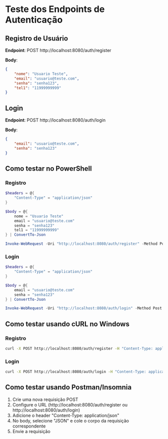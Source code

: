 # Teste dos Endpoints de Autenticação

## Registro de Usuário
**Endpoint**: POST http://localhost:8080/auth/register

**Body**:
```json
{
    "nome": "Usuario Teste",
    "email": "usuario@teste.com",
    "senha": "senha123",
    "tel1": "11999999999"
}
```

## Login
**Endpoint**: POST http://localhost:8080/auth/login

**Body**:
```json
{
    "email": "usuario@teste.com",
    "senha": "senha123"
}
```

## Como testar no PowerShell

### Registro
```powershell
$headers = @{ 
    "Content-Type" = "application/json" 
}

$body = @{
    nome = "Usuario Teste"
    email = "usuario@teste.com"
    senha = "senha123"
    tel1 = "11999999999"
} | ConvertTo-Json

Invoke-WebRequest -Uri "http://localhost:8080/auth/register" -Method Post -Headers $headers -Body $body
```

### Login
```powershell
$headers = @{ 
    "Content-Type" = "application/json" 
}

$body = @{
    email = "usuario@teste.com"
    senha = "senha123"
} | ConvertTo-Json

Invoke-WebRequest -Uri "http://localhost:8080/auth/login" -Method Post -Headers $headers -Body $body
```

## Como testar usando cURL no Windows
### Registro
```bash
curl -X POST http://localhost:8080/auth/register -H "Content-Type: application/json" -d "{\"nome\":\"Usuario Teste\",\"email\":\"usuario@teste.com\",\"senha\":\"senha123\",\"tel1\":\"11999999999\"}"
```

### Login
```bash
curl -X POST http://localhost:8080/auth/login -H "Content-Type: application/json" -d "{\"email\":\"usuario@teste.com\",\"senha\":\"senha123\"}"
```

## Como testar usando Postman/Insomnia
1. Crie uma nova requisição POST
2. Configure o URL (http://localhost:8080/auth/register ou http://localhost:8080/auth/login)
3. Adicione o header "Content-Type: application/json"
4. No body, selecione "JSON" e cole o corpo da requisição correspondente
5. Envie a requisição
